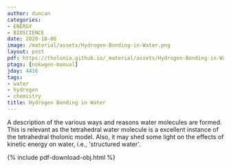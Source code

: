 ```yaml
---
author: duncan
categories:
- ENERGY
- BIOSCIENCE
date: 2020-10-06
image: /material/assets/Hydrogen-Bonding-in-Water.png
layout: post
pdf: https://tholonia.github.io/_material/assets/Hydrogen-Bonding-in-Water.pdf
ptags: [nokwgen-manual]
jday: 4416
tags:
- water
- hydrogen
- chemistry
title: Hydrogen Bonding in Water
---
```


A description of the various ways and reasons water molecules are formed.  This is relevant as the tetrahedral water molecule is a excellent instance of the tetrahedral tholonic model.  Also, it may shed some light on the effects of kinetic energy on water, i.e., 'structured water'.

<!--more-->

{% include pdf-download-obj.html %}

